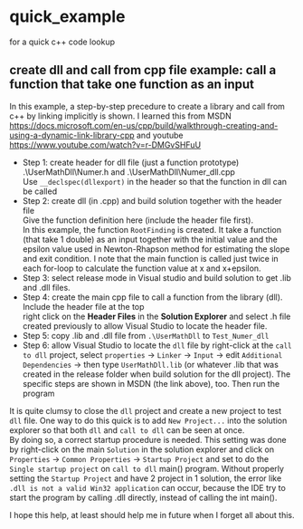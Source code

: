 # quick_example
for a quick c++ code lookup

## create dll and call from cpp file example: call a function that take one function as an input
In this example, a step-by-step precedure to create a library and call from c++ by linking implicitly is shown.
I learned this from MSDN
https://docs.microsoft.com/en-us/cpp/build/walkthrough-creating-and-using-a-dynamic-link-library-cpp
and youtube https://www.youtube.com/watch?v=r-DMGvSHFuU

- Step 1: create header for dll file (just a function prototype)
<br>.\UserMathDll\Numer.h and .\UserMathDll\Numer_dll.cpp
<br>Use `__declspec(dllexport)` in the header so that the function in dll can be called
- Step 2: create dll (in .cpp) and build solution together with the header file
<br>Give the function definition here (include the header file first).
<br>In this example, the function `RootFinding` is created. It take a function (that take 1 double) as an input together with the initial value and the epsilon value used in Newton-Rhapson method for estimating the slope and exit condition. I note that the main function is called just twice in each for-loop to calculate the function value at x and x+epsilon.
- Step 3: select release mode in Visual studio and build solution to get .lib and .dll files.
- Step 4: create the main cpp file to call a function from the library (dll). Include the header file at the top
<br> right click on the <b>Header Files</b> in the <b>Solution Explorer</b> and select .h file created previously to allow Visual Studio to locate the header file.
- Step 5: copy .lib and .dll file from `.\UserMathDll` to `Test_Numer_dll`
- Step 6: allow Visual Studio to locate the `dll` file by right-click at the `call to dll` project, select `properties` -> `Linker` -> `Input` -> edit `Additional Dependencies` -> then type `UserMathDll.lib` (or whatever .lib that was created in the release folder when build solution for the dll project). The specific steps are shown in MSDN (the link above), too. Then run the program

It is quite clumsy to close the `dll` project and create a new project to test `dll` file. One way to do this quick is to add `New Project...` into the solution explorer so that both `dll` and `call to dll` can be seen at once.
<br>By doing so, a correct startup procedure is needed. This setting was done by right-click on the main `Solution` in the solution explorer and click on `Properties` -> `Common Properties` -> `Startup Project` and set to do the `Single startup project` on `call to dll` main() program. Without properly setting the `Startup Project` and have 2 project in 1 solution, the error like `.dll is not a valid Win32 application` can occur, because the IDE try to start the program by calling .dll directly, instead of calling the int main().

I hope this help, at least should help me in future when I forget all about this.
